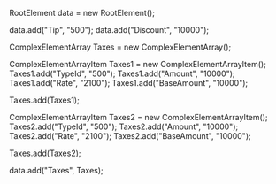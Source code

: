 RootElement data = new RootElement();

data.add("Tip", "500");
data.add("Discount", "10000");

ComplexElementArray Taxes = new ComplexElementArray();

ComplexElementArrayItem Taxes1 = new ComplexElementArrayItem();
Taxes1.add("TypeId", "500");
Taxes1.add("Amount", "10000");
Taxes1.add("Rate", "2100");
Taxes1.add("BaseAmount", "10000");

Taxes.add(Taxes1);

ComplexElementArrayItem Taxes2 = new ComplexElementArrayItem();
Taxes2.add("TypeId", "500");
Taxes2.add("Amount", "10000");
Taxes2.add("Rate", "2100");
Taxes2.add("BaseAmount", "10000");

Taxes.add(Taxes2);

data.add("Taxes", Taxes);

